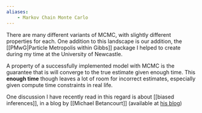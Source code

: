 ```yaml
---
aliases:
    - Markov Chain Monte Carlo
---
```



There are many different variants of MCMC, with slightly different properties for each. One addition to this landscape is our addition, the [[PMwG|Particle Metropolis within Gibbs]] package I helped to create during my time at the University of Newcastle.

A property of a successfully implemented model with MCMC is the guarantee that is will converge to the true estimate given enough time. This **enough time** though leaves a lot of room for incorrect estimates, especially given compute time constraints in real life.

One discussion I have recently read in this regard is about [[biased inferences]], in a blog by [[Michael Betancourt]] (available at [his blog](https://betanalpha.github.io/assets/case_studies/divergences_and_bias.html#3_a_non-centered_eight_schools_implementation))